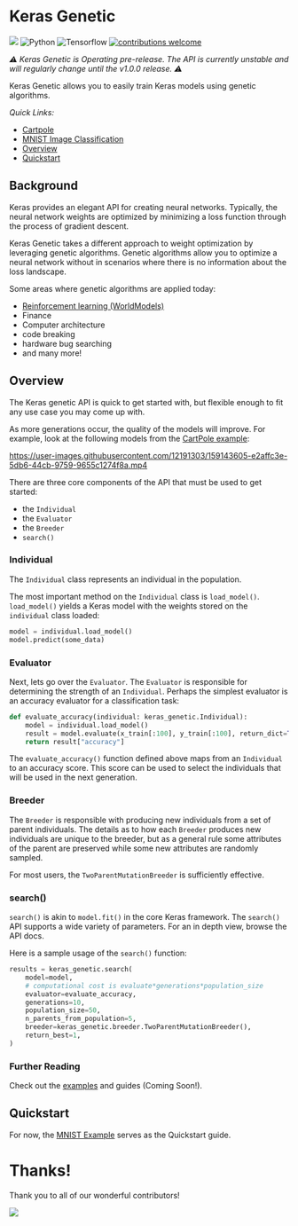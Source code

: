 # Keras Genetic

[![](https://github.com/lukewood/keras-genetic/workflows/Tests/badge.svg?branch=master)](https://github.com/lukewood/keras-genetic/actions?query=workflow%3ATests+branch%3Amaster)
![Python](https://img.shields.io/badge/python-v3.7.0+-success.svg)
![Tensorflow](https://img.shields.io/badge/tensorflow-v2.8.0+-success.svg)
[![contributions welcome](https://img.shields.io/badge/contributions-welcome-brightgreen.svg?style=flat)](https://github.com/lukewood/keras-genetic/issues)


*⚠️ Keras Genetic is Operating pre-release.  The API is currently unstable and will regularly change until the v1.0.0 release. ⚠️*

Keras Genetic allows you to easily train Keras models using genetic algorithms.

*Quick Links:*

- [Cartpole](examples/cartpole/cartpole.py)
- [MNIST Image Classification](examples/mnist/mnist.py)
- [Overview](#Overview)
- [Quickstart](#Quickstart)

## Background
Keras provides an elegant API for creating neural networks.  Typically, the
neural network weights are optimized by minimizing a loss function through the
process of gradient descent.

Keras Genetic takes a different approach to weight optimization by leveraging
genetic algorithms.  Genetic algorithms allow you to optimize a neural network
without in scenarios where there is no information about the loss landscape.

Some areas where genetic algorithms are applied today:

- [Reinforcement learning (WorldModels)](https://worldmodels.github.io/)
- Finance
- Computer architecture
- code breaking
- hardware bug searching
- and many more!

## Overview

The Keras genetic API is quick to get started with, but flexible enough to fit
any use case you may come up with.

As more generations occur, the quality of the models will improve.  For example,
look at the following models from the [CartPole example](examples/cartpole/):

https://user-images.githubusercontent.com/12191303/159143605-e2affc3e-5db6-44cb-9759-9655c1274f8a.mp4

There are three core components of the API that must be used to get started:

- the `Individual`
- the `Evaluator`
- the `Breeder`
- `search()`

### Individual

The `Individual` class represents an individual in the population.

The most important method on the `Individual` class is `load_model()`.
`load_model()` yields a Keras model with the weights stored on the `individual`
class loaded:

```python
model = individual.load_model()
model.predict(some_data)
```

### Evaluator

Next, lets go over the `Evaluator`.  The `Evaluator` is responsible for
determining the strength of an `Individual`.  Perhaps the simplest
evaluator is an accuracy evaluator for a classification task:

```python
def evaluate_accuracy(individual: keras_genetic.Individual):
    model = individual.load_model()
    result = model.evaluate(x_train[:100], y_train[:100], return_dict=True, verbose=0)
    return result["accuracy"]
```

The `evaluate_accuracy()` function defined above maps from an `Individual` to an
accuracy score.  This score can be used to select the individuals that will be
used in the next generation.

### Breeder

The `Breeder` is responsible with producing new individuals from a set of parent
individuals.  The details as to how each `Breeder` produces new individuals are
unique to the  breeder, but as a general rule some attributes of the parent are
preserved while some new attributes are randomly sampled.

For most users, the `TwoParentMutationBreeder` is sufficiently effective.

### search()
`search()` is akin to `model.fit()` in the core Keras framework.  The `search()` API
supports a wide variety of parameters.  For an in depth view, browse the API docs.

Here is a sample usage of the `search()` function:

```python
results = keras_genetic.search(
    model=model,
    # computational cost is evaluate*generations*population_size
    evaluator=evaluate_accuracy,
    generations=10,
    population_size=50,
    n_parents_from_population=5,
    breeder=keras_genetic.breeder.TwoParentMutationBreeder(),
    return_best=1,
)
```

### Further Reading
Check out the [examples](examples/) and guides (Coming Soon!).

## Quickstart
For now, the [MNIST Example](examples/mnist/mnist.py) serves as the Quickstart guide.


# Thanks!

Thank you to all of our wonderful contributors!

<a href="https://github.com/lukewood/keras-genetic/graphs/contributors">
  <img src="https://contrib.rocks/image?repo=lukewood/keras-genetic" />
</a>
